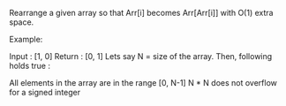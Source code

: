 Rearrange a given array so that Arr[i] becomes Arr[Arr[i]] with O(1) extra space.

Example:

Input : [1, 0]
Return : [0, 1]
Lets say N = size of the array. Then, following holds true :

All elements in the array are in the range [0, N-1]
N * N does not overflow for a signed integer
